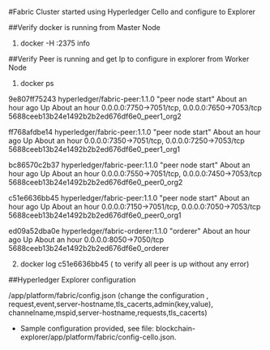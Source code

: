 
<!-- (SPDX-License-Identifier: CC-BY-4.0) -->  <!-- Ensure there is a newline before, and after, this line -->

#Fabric Cluster started using Hyperledger Cello and configure to Explorer

##Verify docker is running from Master Node

1. docker -H <YOUR IP>:2375 info

##Verify Peer is running and get Ip to configure in explorer from Worker Node

1. docker ps

9e807ff75243 hyperledger/fabric-peer:1.1.0 "peer node start" About an hour ago Up About an hour 0.0.0.0:7750->7051/tcp, 0.0.0.0:7650->7053/tcp 5688ceeb13b24e1492b2b2ed676df6e0_peer1_org2

ff768afdbe14 hyperledger/fabric-peer:1.1.0 "peer node start" About an hour ago Up About an hour 0.0.0.0:7350->7051/tcp, 0.0.0.0:7250->7053/tcp 5688ceeb13b24e1492b2b2ed676df6e0_peer1_org1

bc86570c2b37 hyperledger/fabric-peer:1.1.0 "peer node start" About an hour ago Up About an hour 0.0.0.0:7550->7051/tcp, 0.0.0.0:7450->7053/tcp 5688ceeb13b24e1492b2b2ed676df6e0_peer0_org2

c51e6636bb45 hyperledger/fabric-peer:1.1.0 "peer node start" About an hour ago Up About an hour 0.0.0.0:7150->7051/tcp, 0.0.0.0:7050->7053/tcp 5688ceeb13b24e1492b2b2ed676df6e0_peer0_org1

ed09a52dba0e hyperledger/fabric-orderer:1.1.0 "orderer" About an hour ago Up About an hour 0.0.0.0:8050->7050/tcp 5688ceeb13b24e1492b2b2ed676df6e0_orderer

2. docker log  c51e6636bb45 ( to verify all peer is up without any error)

##Hyperledger Explorer configuration

/app/platform/fabric/config.json (change the configuration , request,event,server-hostname,tls_cacerts,admin(key,value), channelname,mspid,server-hostname,requests,tls_cacerts)

- Sample configuration provided, see file: blockchain-explorer/app/platform/fabric/config-cello.json.
